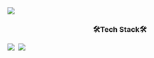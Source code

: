 
<!--
**tndms753/tndms753** is a ✨ _special_ ✨ repository because its `README.md` (this file) appears on your GitHub profile.

Here are some ideas to get you started:

- 🔭 I’m currently working on ...
- 🌱 I’m currently learning ...
- 👯 I’m looking to collaborate on ...
- 🤔 I’m looking for help with ...
- 💬 Ask me about ...
- 📫 How to reach me: ...
- 😄 Pronouns: ...
- ⚡ Fun fact: ...
-->

<!-- ![header](https://capsule-render.vercel.app/api?text=capsule_render&animation=fadeIn) -->
<img src="https://capsule-render.vercel.app/api?type=slice&color=5433FF&height=300&section=header&text=JiEun%20Song&fontSize=90" />

<h3 align="center">🛠Tech Stack🛠</h3>
<p align="cebter">
<img src="https://img.shields.io/badge/html-E34F26?style=flat-square&logo=Python&logoColor=white"/></a>&nbsp
<img src="https://img.shields.io/badge/CSS3-#1572B6?style=flat-square&logo=Python&logoColor=white"/></a>&nbsp 
</p>
